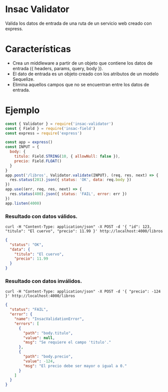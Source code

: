 # Insac Validator
Valida los datos de entrada de una ruta de un servicio web creado con express.

# Características
- Crea un middleware a partir de un objeto que contiene los datos de entrada ({ headers, params, query, body }).
- El dato de entrada es un objeto creado con los atributos de un modelo Sequelize.
- Elimina aquellos campos que no se encuentran entre los datos de entrada.

# Ejemplo
``` js
const { Validator } = require('insac-validator')
const { Field } = require('insac-field')
const express = require('express')

const app = express()
const INPUT = {
  body: {
    titulo: Field.STRING(10, { allowNull: false }),
    precio: Field.FLOAT()
  }
}
app.post('/libros', Validator.validate(INPUT), (req, res, next) => {
  res.status(201).json({ status: 'OK', data: req.body })
})
app.use((err, req, res, next) => {
  res.status(400).json({ status: 'FAIL', error: err })
})
app.listen(4000)
```

### Resultado con datos válidos.
`curl -H "Content-Type: application/json" -X POST -d '{ "id": 123, "titulo": "El cuervo", "precio": 11.99 }' http://localhost:4000/libros`
``` json
{
  "status": "OK",
  "data": {
    "titulo": "El cuervo",
    "precio": 11.99
  }
}
```
### Resultado con datos inválidos.
`curl -H "Content-Type: application/json" -X POST -d '{ "precio": -124 }' http://localhost:4000/libros`
``` json
{
  "status": "FAIL",
  "error": {
    "name": "InsacValidationError",
    "errors": [
      {
        "path": "body.titulo",
        "value": null,
        "msg": "Se requiere el campo 'titulo'."
      },
      {
        "path": "body.precio",
        "value": -124,
        "msg": "El precio debe ser mayor o igual a 0."
      }
    ]
  }
}
```
